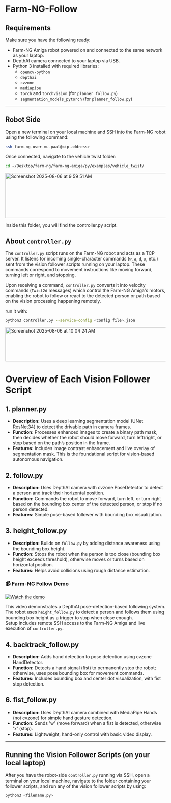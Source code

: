 # Farm-NG-Follow

## Requirements

Make sure you have the following ready:

- Farm-NG Amiga robot powered on and connected to the same network as your laptop.  
- DepthAI camera connected to your laptop via USB.  
- Python 3 installed with required libraries:  
  - `opencv-python`  
  - `depthai`  
  - `cvzone`  
  - `mediapipe`  
  - `torch` and `torchvision` (for `planner_follow.py`)  
  - `segmentation_models_pytorch` (for `planner_follow.py`)  

---

## Robot Side

Open a new terminal on your local machine and SSH into the Farm-NG robot using the following command:

```bash
ssh farm-ng-user-mu-paal@<ip-address>
```
Once connected, navigate to the vehicle twist folder:

```bash
cd ~/Desktop/farm-ng/farm-ng-amiga/py/examples/vehicle_twist/
```

<img width="829" height="141" alt="Screenshot 2025-08-06 at 9 59 51 AM" src="https://github.com/user-attachments/assets/5eb0d372-58e4-4c0f-9de1-c3ebe7362b80" />




Inside this folder, you will find the controller.py script.

## About `controller.py`

The `controller.py` script runs on the Farm-NG robot and acts as a TCP server. It listens for incoming single-character commands (`w`, `a`, `d`, `x`, etc.) sent from the vision follower scripts running on your laptop. These commands correspond to movement instructions like moving forward, turning left or right, and stopping.

Upon receiving a command, `controller.py` converts it into velocity commands (`Twist2d` messages) which control the Farm-NG Amiga's motors, enabling the robot to follow or react to the detected person or path based on the vision processing happening remotely.

run it with:

```bash
python3 controller.py --service-config <config file>.json
```

<img width="866" height="106" alt="Screenshot 2025-08-06 at 10 04 24 AM" src="https://github.com/user-attachments/assets/7d6ad281-35cb-4856-a764-f9806746da51" />




# Overview of Each Vision Follower Script

## 1. planner.py  
- **Description:** Uses a deep learning segmentation model (UNet ResNet34) to detect the drivable path in camera frames.  
- **Function:** Processes enhanced images to create a binary path mask, then decides whether the robot should move forward, turn left/right, or stop based on the path’s position in the frame.  
- **Features:** Includes image contrast enhancement and live overlay of segmentation mask. This is the foundational script for vision-based autonomous navigation.

## 2. follow.py  
- **Description:** Uses DepthAI camera with cvzone PoseDetector to detect a person and track their horizontal position.  
- **Function:** Commands the robot to move forward, turn left, or turn right based on the bounding box center of the detected person, or stop if no person detected.  
- **Features:** Simple pose-based follower with bounding box visualization.

## 3. height_follow.py  
- **Description:** Builds on `follow.py` by adding distance awareness using the bounding box height.  
- **Function:** Stops the robot when the person is too close (bounding box height exceeds threshold), otherwise moves or turns based on horizontal position.  
- **Features:** Helps avoid collisions using rough distance estimation.

### 📹 Farm-NG Follow Demo

[![Watch the demo](https://img.youtube.com/vi/mdIx4PoUW4Q/maxresdefault.jpg)](https://www.youtube.com/watch?v=mdIx4PoUW4Q)

This video demonstrates a DepthAI pose-detection-based following system. The robot uses `height_follow.py` to detect a person and follows them using bounding box height as a trigger to stop when close enough.  
Setup includes remote SSH access to the Farm-NG Amiga and live execution of `controller.py`.




## 4. backtrack_follow.py  
- **Description:** Adds hand detection to pose detection using cvzone HandDetector.  
- **Function:** Detects a hand signal (fist) to permanently stop the robot; otherwise, uses pose bounding box for movement commands.  
- **Features:** Includes bounding box and center dot visualization, with fist stop detection.

## 6. fist_follow.py  
- **Description:** Uses DepthAI camera combined with MediaPipe Hands (not cvzone) for simple hand gesture detection.  
- **Function:** Sends 'w' (move forward) when a fist is detected, otherwise 'x' (stop).  
- **Features:** Lightweight, hand-only control with basic video display.

---
## Running the Vision Follower Scripts (on your local laptop)

After you have the robot-side `controller.py` running via SSH, open a terminal on your local machine, navigate to the folder containing your follower scripts, and run any of the vision follower scripts by using:

```bash
python3 <filename.py>
